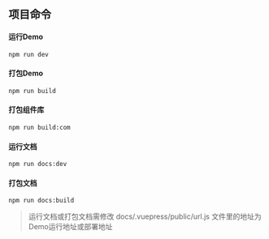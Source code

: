 ## 项目命令

#### 运行Demo

```text
npm run dev
```

#### 打包Demo

```text
npm run build
```

#### 打包组件库

```text
npm run build:com
```

#### 运行文档

```text
npm run docs:dev
```

#### 打包文档

```text
npm run docs:build
```

> 运行文档或打包文档需修改 docs/.vuepress/public/url.js 文件里的地址为Demo运行地址或部署地址